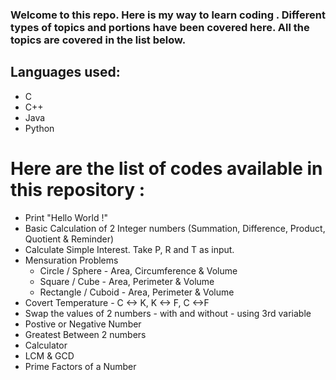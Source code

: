 ### Welcome to this repo. Here is my way to learn coding . Different types of topics and portions have been covered here. All the topics are covered in the list below.
## Languages used:
- C
- C++
- Java
- Python

# Here are the list of codes available in this repository : 
-   Print "Hello World !"
-   Basic Calculation of 2 Integer numbers (Summation, Difference, Product, Quotient & Reminder)
-	Calculate Simple Interest. Take P, R and T as input.
-	Mensuration Problems
    - Circle / Sphere - Area, Circumference & Volume
    - Square / Cube - Area, Perimeter & Volume
    - Rectangle / Cuboid - Area, Perimeter & Volume
-   Covert Temperature - C <-> K, K <-> F, C <->F
-   Swap the values of 2 numbers - with and without - using 3rd variable
-   Postive or Negative Number 
-   Greatest Between 2 numbers
-   Calculator 
-   LCM & GCD
-   Prime Factors of a Number
